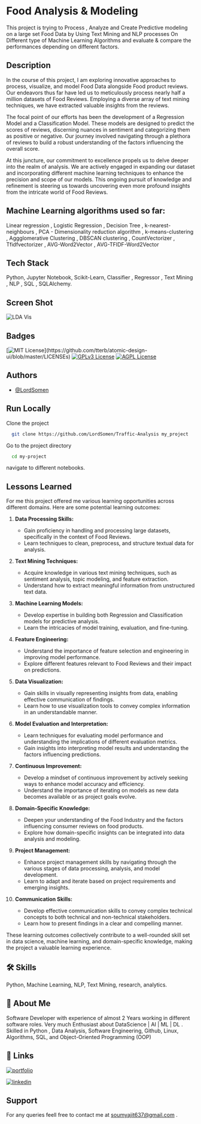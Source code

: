 
# Food Analysis & Modeling

This project is trying to Process , Analyze and Create Predictive modeling on a large set Food Data by Using Text Mining and NLP processes On Different type of Machine Learning Algorithms and evaluate & compare the performances depending on different factors.

## Description

In the course of this project, I am exploring innovative approaches to process, visualize, and model Food Data alongside Food product reviews. Our endeavors thus far have led us to meticulously process nearly half a million datasets of Food Reviews. Employing a diverse array of text mining techniques, we have extracted valuable insights from the reviews.

The focal point of our efforts has been the development of a Regression Model and a Classification Model. These models are designed to predict the scores of reviews, discerning nuances in sentiment and categorizing them as positive or negative. Our journey involved navigating through a plethora of reviews to build a robust understanding of the factors influencing the overall score.

At this juncture, our commitment to excellence propels us to delve deeper into the realm of analysis. We are actively engaged in expanding our dataset and incorporating different machine learning techniques to enhance the precision and scope of our models. This ongoing pursuit of knowledge and refinement is steering us towards uncovering even more profound insights from the intricate world of Food Reviews.

## Machine Learning algorithms used so far:

Linear regression , Logistic Regression , Decision Tree , k-nearest-neighbours , PCA - Dimensionality reduction algorithm , k-means-clustering , Aggglomerative Clustering , 
DBSCAN clustering , CountVectorizer , Tfidfvectorizer , AVG-Word2Vector , AVG-TFIDF-Word2Vector

## Tech Stack

Python, Jupyter Notebook, Scikit-Learn, Classifier , Regressor , Text Mining , NLP , SQL , SQLAlchemy.

## Screen Shot
![LDA Vis](https://github.com/LordSomen/FoodAnalysis-and-Modeling/assets/29105619/fc0f1289-7b85-4f29-ac53-ba13e6f30709)

## Badges

[![MIT License](https://img.shields.io/apm/l/atomic-design-ui.svg?)](https://github.com/tterb/atomic-design-ui/blob/master/LICENSEs)
[![GPLv3 License](https://img.shields.io/badge/License-GPL%20v3-yellow.svg)](https://opensource.org/licenses/)
[![AGPL License](https://img.shields.io/badge/license-AGPL-blue.svg)](http://www.gnu.org/licenses/agpl-3.0)


## Authors

- [@LordSomen](https://github.com/LordSomen)


## Run Locally

Clone the project

```bash
  git clone https://github.com/LordSomen/Traffic-Analysis my_project
```

Go to the project directory

```bash
  cd my-project
```
navigate to different notebooks.

## Lessons Learned

For me this project offered me various learning opportunities across different domains. Here are some potential learning outcomes:

1. **Data Processing Skills:**
   - Gain proficiency in handling and processing large datasets, specifically in the context of Food Reviews.
   - Learn techniques to clean, preprocess, and structure textual data for analysis.

2. **Text Mining Techniques:**
   - Acquire knowledge in various text mining techniques, such as sentiment analysis, topic modeling, and feature extraction.
   - Understand how to extract meaningful information from unstructured text data.

3. **Machine Learning Models:**
   - Develop expertise in building both Regression and Classification models for predictive analysis.
   - Learn the intricacies of model training, evaluation, and fine-tuning.

4. **Feature Engineering:**
   - Understand the importance of feature selection and engineering in improving model performance.
   - Explore different features relevant to Food Reviews and their impact on predictions.

5. **Data Visualization:**
   - Gain skills in visually representing insights from data, enabling effective communication of findings.
   - Learn how to use visualization tools to convey complex information in an understandable manner.

6. **Model Evaluation and Interpretation:**
   - Learn techniques for evaluating model performance and understanding the implications of different evaluation metrics.
   - Gain insights into interpreting model results and understanding the factors influencing predictions.

7. **Continuous Improvement:**
   - Develop a mindset of continuous improvement by actively seeking ways to enhance model accuracy and efficiency.
   - Understand the importance of iterating on models as new data becomes available or as project goals evolve.

8. **Domain-Specific Knowledge:**
   - Deepen your understanding of the Food Industry and the factors influencing consumer reviews on food products.
   - Explore how domain-specific insights can be integrated into data analysis and modeling.

9. **Project Management:**
   - Enhance project management skills by navigating through the various stages of data processing, analysis, and model development.
   - Learn to adapt and iterate based on project requirements and emerging insights.

10. **Communication Skills:**
    - Develop effective communication skills to convey complex technical concepts to both technical and non-technical stakeholders.
    - Learn how to present findings in a clear and compelling manner.

These learning outcomes collectively contribute to a well-rounded skill set in data science, machine learning, and domain-specific knowledge, making the project a valuable learning experience.

## 🛠 Skills
Python, Machine Learning, NLP, Text Mining, research, analytics.


## 🚀 About Me
Software Developer with experience of almost 2 Years working in different software roles. Very much Enthusiast about  DataScience | AI | ML | DL . Skilled  in Python , Data Analysis, Software Engineering, Github, Linux, Algorithms, SQL,  and Object-Oriented Programming (OOP)



## 🔗 Links
[![portfolio](https://img.shields.io/badge/my_portfolio-000?style=for-the-badge&logo=ko-fi&logoColor=white)](https://github.com/LordSomen)

[![linkedin](https://img.shields.io/badge/linkedin-0A66C2?style=for-the-badge&logo=linkedin&logoColor=white)](https://www.linkedin.com/in/soumyajit-pal-810283152/)


## Support

For any queries feell free to contact me at soumyajit637@gmail.com .


